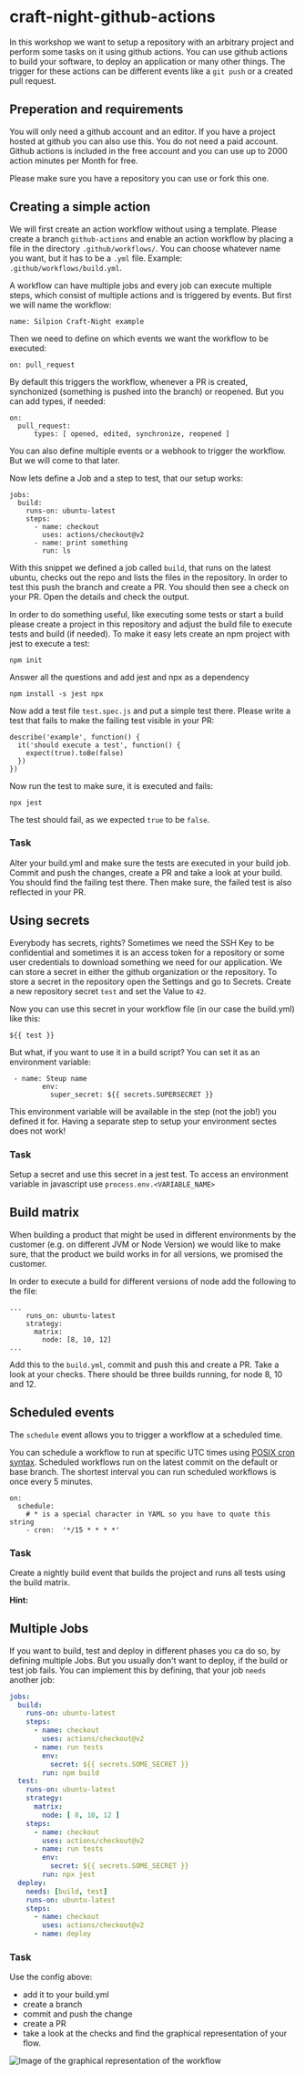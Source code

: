 # craft-night-github-actions

In this workshop we want to setup a repository with an arbitrary project and perform some tasks on it using github actions. You can use github actions to build your software, to deploy an application or many other things. The trigger for these actions can be different events like a `git push` or a created pull request.

## Preperation and requirements
You will only need a github account and an editor. If you have a project hosted at github you can also use this. You do not need a paid account. Github actions is included in the free account and you can use up to 2000 action minutes per Month for free.

Please make sure you have a repository you can use or fork this one.

## Creating a simple action
We will first create an action workflow without using a template. Please create a branch `github-actions` and enable an action workflow by placing a file in the  directory `.github/workflows/`. You can choose whatever name you want, but it has to be a `.yml` file. Example: `.github/workflows/build.yml`.

A workflow can have multiple jobs and every job can execute multiple steps, which consist of multiple actions and is triggered by events. But first we will name the workflow:

```
name: Silpion Craft-Night example
```

Then we need to define on which events we want the workflow to be executed:

```
on: pull_request
```

By default this triggers the workflow, whenever a PR is created, synchonized (something is pushed into the branch) or reopened. But you can add types, if needed:

```
on:
  pull_request:
      types: [ opened, edited, synchronize, reopened ]
```

You can also define multiple events or a webhook to trigger the workflow. But we will come to that later.

Now lets define a Job and a step to test, that our setup works:

```
jobs:
  build:
    runs-on: ubuntu-latest
    steps:
      - name: checkout
        uses: actions/checkout@v2
      - name: print something
        run: ls
```

With this snippet we defined a job called `build`, that runs on the latest ubuntu, checks out the repo and lists the files in the repository. In order to test this push the branch and create a PR. You should then see a check on your PR. Open the details and check the output. 

In order to do something useful, like executing some tests or start a build please create a project in this repository and adjust the build file to execute tests and build (if needed). To make it easy lets create an npm project with jest to execute a test:

```
npm init
```

Answer all the questions and add jest and npx as a dependency

```
npm install -s jest npx
```

Now add a test file `test.spec.js` and put a simple test there. Please write a test that fails to make the failing test visible in your PR:

```
describe('example', function() {
  it('should execute a test', function() {
    expect(true).toBe(false)
  })
})

```

Now run the test to make sure, it is executed and fails:

```
npx jest
```

The test should fail, as we expected `true` to be `false`. 

### Task 
Alter your build.yml and make sure the tests are executed in your build job. Commit and push the changes, create a PR and take a look at your build. You should find the failing test there. Then make sure, the failed test is also reflected in your PR.

## Using secrets
Everybody has secrets, rights? Sometimes we need the SSH Key to be confidential and sometimes it is an access token for a repository or some user credentials to download something we need for our application. We can store a secret in either the github organization or the repository. To store a secret in the repository open the Settings and go to Secrets. Create a new repository secret `test` and set the Value to `42`.

Now you can use this secret in your workflow file (in our case the build.yml) like this:

```
${{ test }}
```

But what, if you want to use it in a build script? You can set it as an environment variable:

```
 - name: Steup name
        env:
          super_secret: ${{ secrets.SUPERSECRET }}
```          

This environment variable will be available in the step (not the job!) you defined it for. Having a separate step to setup your environment sectes does not work!

### Task
Setup a secret and use this secret in a jest test. To access an environment variable in javascript use `process.env.<VARIABLE_NAME>`


## Build matrix
When building a product that might be used in different environments by the customer (e.g. on different JVM or Node Version) we would like to make sure, that the product we build works in for all versions, we promised the customer.

In order to execute a build for different versions of node add the following to the file:

```
...
    runs_on: ubuntu-latest
    strategy:
      matrix:
        node: [8, 10, 12]
...
``` 

Add this to the `build.yml`, commit and push this and create a PR. Take a look at your checks. There should be three builds running, for node 8, 10 and 12. 


## Scheduled events
The `schedule` event allows you to trigger a workflow at a scheduled time.

You can schedule a workflow to run at specific UTC times using [POSIX cron syntax](https://pubs.opengroup.org/onlinepubs/9699919799/utilities/crontab.html#tag_20_25_07). 
Scheduled workflows run on the latest commit on the default or base branch. 
The shortest interval you can run scheduled workflows is once every 5 minutes.

    on:
      schedule:
        # * is a special character in YAML so you have to quote this string
        - cron:  '*/15 * * * *'

### Task
Create a nightly build event that builds the project and runs all tests using the build matrix.

**Hint:**

<!-- _You'll have to create a new workflow file (yml)._ -->

## Multiple Jobs
If you want to build, test and deploy in different phases you ca do so, by defining multiple Jobs. But you usually don't want to deploy, if the build or test job fails. You can implement this by defining, that your job `needs` another job:

```yaml
jobs:
  build:
    runs-on: ubuntu-latest
    steps:
      - name: checkout
        uses: actions/checkout@v2
      - name: run tests
        env:
          secret: ${{ secrets.SOME_SECRET }}
        run: npm build
  test:
    runs-on: ubuntu-latest
    strategy:
      matrix:
        node: [ 8, 10, 12 ]
    steps:
      - name: checkout
        uses: actions/checkout@v2
      - name: run tests
        env:
          secret: ${{ secrets.SOME_SECRET }}
        run: npx jest
  deploy:
    needs: [build, test]
    runs-on: ubuntu-latest
    steps:
      - name: checkout
        uses: actions/checkout@v2
      - name: deploy
```
### Task
Use the config above:

- add it to your build.yml
- create a branch
- commit and push the change
- create a PR
- take a look at the checks and find the graphical representation of your flow.

![Image of the graphical representation of the workflow](img/flow.png)
